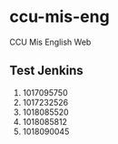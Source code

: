 # ccu-mis-eng
CCU Mis English Web


## Test Jenkins
1. 1017095750
2. 1017232526
3. 1018085520
4. 1018085812
5. 1018090045
